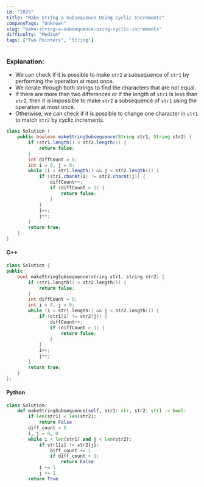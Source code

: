 ```yaml
---
id: "2825"
title: "Make String a Subsequence Using Cyclic Increments"
companyTags: "Unknown"
slug: "make-string-a-subsequence-using-cyclic-increments"
difficulty: "Medium"
tags: ["Two Pointers", "String"]
---
```


### Explanation:
- We can check if it is possible to make `str2` a subsequence of `str1` by performing the operation at most once.
- We iterate through both strings to find the characters that are not equal.
- If there are more than two differences or if the length of `str1` is less than `str2`, then it is impossible to make `str2` a subsequence of `str1` using the operation at most once.
- Otherwise, we can check if it is possible to change one character in `str1` to match `str2` by cyclic increments.

```java
class Solution {
    public boolean makeStringSubsequence(String str1, String str2) {
        if (str1.length() < str2.length()) {
            return false;
        }
        int diffCount = 0;
        int i = 0, j = 0;
        while (i < str1.length() && j < str2.length()) {
            if (str1.charAt(i) != str2.charAt(j)) {
                diffCount++;
                if (diffCount > 1) {
                    return false;
                }
            }
            i++;
            j++;
        }
        return true;
    }
}
```

#### C++
```cpp
class Solution {
public:
    bool makeStringSubsequence(string str1, string str2) {
        if (str1.length() < str2.length()) {
            return false;
        }
        int diffCount = 0;
        int i = 0, j = 0;
        while (i < str1.length() && j < str2.length()) {
            if (str1[i] != str2[j]) {
                diffCount++;
                if (diffCount > 1) {
                    return false;
                }
            }
            i++;
            j++;
        }
        return true;
    }
};
```

#### Python
```python
class Solution:
    def makeStringSubsequence(self, str1: str, str2: str) -> bool:
        if len(str1) < len(str2):
            return False
        diff_count = 0
        i, j = 0, 0
        while i < len(str1) and j < len(str2):
            if str1[i] != str2[j]:
                diff_count += 1
                if diff_count > 1:
                    return False
            i += 1
            j += 1
        return True
```